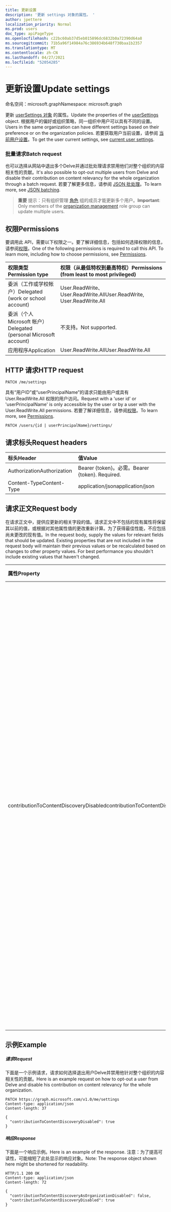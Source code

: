```yaml
---
title: 更新设置
description: '更新 settings 对象的属性。 '
author: jpettere
localization_priority: Normal
ms.prod: users
doc_type: apiPageType
ms.openlocfilehash: c22bc60ab37d5eb015896dc6832b0a72390d64a8
ms.sourcegitcommit: 71b5a96f14984a76c386934b648f730baa1b2357
ms.translationtype: MT
ms.contentlocale: zh-CN
ms.lasthandoff: 04/27/2021
ms.locfileid: "52054285"
---
```

# <a name="update-settings"></a><span data-ttu-id="97def-103">更新设置</span><span class="sxs-lookup"><span data-stu-id="97def-103">Update settings</span></span>

<span data-ttu-id="97def-104">命名空间：microsoft.graph</span><span class="sxs-lookup"><span data-stu-id="97def-104">Namespace: microsoft.graph</span></span>

<span data-ttu-id="97def-105">更新 [userSettings 对象](../resources/usersettings.md) 的属性。</span><span class="sxs-lookup"><span data-stu-id="97def-105">Update the properties of the [userSettings](../resources/usersettings.md) object.</span></span> <span data-ttu-id="97def-106">根据用户的偏好或组织策略，同一组织中用户可以具有不同的设置。</span><span class="sxs-lookup"><span data-stu-id="97def-106">Users in the same organization can have different settings based on their preference or on the organization policies.</span></span> <span data-ttu-id="97def-107">若要获取用户当前设置，请参阅 [当前用户设置](usersettings-get.md)。</span><span class="sxs-lookup"><span data-stu-id="97def-107">To get the user current settings, see [current user settings](usersettings-get.md).</span></span> 

### <a name="batch-request"></a><span data-ttu-id="97def-108">批量请求</span><span class="sxs-lookup"><span data-stu-id="97def-108">Batch request</span></span>

<span data-ttu-id="97def-109">也可以选择从网站中退出多个Delve并通过批处理请求禁用他们对整个组织的内容相关性的贡献。</span><span class="sxs-lookup"><span data-stu-id="97def-109">It's also possible to opt-out multiple users from Delve and disable their contribution on content relevancy for the whole organization through a batch request.</span></span>
<span data-ttu-id="97def-110">若要了解更多信息，请参阅 [JSON 批处理](/graph/json-batching)。</span><span class="sxs-lookup"><span data-stu-id="97def-110">To learn more, see [JSON batching](/graph/json-batching).</span></span>

><span data-ttu-id="97def-111">**重要** 提示：只有组织管理 [角色](https://support.office.com/article/permissions-in-the-office-365-security-compliance-center-d10608af-7934-490a-818e-e68f17d0e9c1?ui=en-US&rs=en-US&ad=US) 组的成员才能更新多个用户。</span><span class="sxs-lookup"><span data-stu-id="97def-111">**Important**: Only members of the [organization management](https://support.office.com/article/permissions-in-the-office-365-security-compliance-center-d10608af-7934-490a-818e-e68f17d0e9c1?ui=en-US&rs=en-US&ad=US) role group can update multiple users.</span></span> 



## <a name="permissions"></a><span data-ttu-id="97def-112">权限</span><span class="sxs-lookup"><span data-stu-id="97def-112">Permissions</span></span>

<span data-ttu-id="97def-p103">要调用此 API，需要以下权限之一。要了解详细信息，包括如何选择权限的信息，请参阅[权限](/graph/permissions-reference)。</span><span class="sxs-lookup"><span data-stu-id="97def-p103">One of the following permissions is required to call this API. To learn more, including how to choose permissions, see [Permissions](/graph/permissions-reference).</span></span>

|<span data-ttu-id="97def-115">权限类型</span><span class="sxs-lookup"><span data-stu-id="97def-115">Permission type</span></span>      | <span data-ttu-id="97def-116">权限（从最低特权到最高特权）</span><span class="sxs-lookup"><span data-stu-id="97def-116">Permissions (from least to most privileged)</span></span>              |
|:--------------------|:---------------------------------------------------------|
|<span data-ttu-id="97def-117">委派（工作或学校帐户）</span><span class="sxs-lookup"><span data-stu-id="97def-117">Delegated (work or school account)</span></span> | <span data-ttu-id="97def-118">User.ReadWrite、User.ReadWrite.All</span><span class="sxs-lookup"><span data-stu-id="97def-118">User.ReadWrite, User.ReadWrite.All</span></span>   |
|<span data-ttu-id="97def-119">委派（个人 Microsoft 帐户）</span><span class="sxs-lookup"><span data-stu-id="97def-119">Delegated (personal Microsoft account)</span></span> | <span data-ttu-id="97def-120">不支持。</span><span class="sxs-lookup"><span data-stu-id="97def-120">Not supported.</span></span>    |
|<span data-ttu-id="97def-121">应用程序</span><span class="sxs-lookup"><span data-stu-id="97def-121">Application</span></span> | <span data-ttu-id="97def-122">User.ReadWrite.All</span><span class="sxs-lookup"><span data-stu-id="97def-122">User.ReadWrite.All</span></span> |

## <a name="http-request"></a><span data-ttu-id="97def-123">HTTP 请求</span><span class="sxs-lookup"><span data-stu-id="97def-123">HTTP request</span></span>

```http
PATCH /me/settings
```

<span data-ttu-id="97def-124">具有“用户ID”或“userPrincipalName”的请求只能由用户或具有 User.ReadWrite.All 权限的用户访问。</span><span class="sxs-lookup"><span data-stu-id="97def-124">Request with a 'user id' or 'userPrincipalName' is only accessible by the user or by a user with the User.ReadWrite.All permissions.</span></span> <span data-ttu-id="97def-125">若要了解详细信息，请参阅[权限](/graph/permissions-reference)。</span><span class="sxs-lookup"><span data-stu-id="97def-125">To learn more, see [Permissions](/graph/permissions-reference).</span></span> 

```http
PATCH /users/{id | userPrincipalName}/settings/
```

## <a name="request-headers"></a><span data-ttu-id="97def-126">请求标头</span><span class="sxs-lookup"><span data-stu-id="97def-126">Request headers</span></span>

| <span data-ttu-id="97def-127">标头</span><span class="sxs-lookup"><span data-stu-id="97def-127">Header</span></span>       | <span data-ttu-id="97def-128">值</span><span class="sxs-lookup"><span data-stu-id="97def-128">Value</span></span>|
|:-----------|:------|
| <span data-ttu-id="97def-129">Authorization</span><span class="sxs-lookup"><span data-stu-id="97def-129">Authorization</span></span>  | <span data-ttu-id="97def-p105">Bearer {token}。必需。</span><span class="sxs-lookup"><span data-stu-id="97def-p105">Bearer {token}. Required.</span></span>  |
| <span data-ttu-id="97def-132">Content-Type</span><span class="sxs-lookup"><span data-stu-id="97def-132">Content-Type</span></span>  | <span data-ttu-id="97def-133">application/json</span><span class="sxs-lookup"><span data-stu-id="97def-133">application/json</span></span>  |

## <a name="request-body"></a><span data-ttu-id="97def-134">请求正文</span><span class="sxs-lookup"><span data-stu-id="97def-134">Request body</span></span>

<span data-ttu-id="97def-p106">在请求正文中，提供应更新的相关字段的值。请求正文中不包括的现有属性将保留其以前的值，或根据对其他属性值的更改重新计算。为了获得最佳性能，不应包括尚未更改的现有值。</span><span class="sxs-lookup"><span data-stu-id="97def-p106">In the request body, supply the values for relevant fields that should be updated. Existing properties that are not included in the request body will maintain their previous values or be recalculated based on changes to other property values. For best performance you shouldn't include existing values that haven't changed.</span></span>

| <span data-ttu-id="97def-138">属性</span><span class="sxs-lookup"><span data-stu-id="97def-138">Property</span></span>     | <span data-ttu-id="97def-139">类型</span><span class="sxs-lookup"><span data-stu-id="97def-139">Type</span></span>   |<span data-ttu-id="97def-140">说明</span><span class="sxs-lookup"><span data-stu-id="97def-140">Description</span></span>|
|:---------------|:--------|:----------|
|<span data-ttu-id="97def-141">contributionToContentDiscoveryDisabled</span><span class="sxs-lookup"><span data-stu-id="97def-141">contributionToContentDiscoveryDisabled</span></span>|<span data-ttu-id="97def-142">布尔值</span><span class="sxs-lookup"><span data-stu-id="97def-142">Boolean</span></span>|<span data-ttu-id="97def-143">设置为 true 将禁用委派对[Trending](/graph/api/resources/insights-trending?view=graph-rest-1.0) API 的访问，并禁用用户对 Office Delve 中的文档的访问。</span><span class="sxs-lookup"><span data-stu-id="97def-143">Set to true do disable delegate access to the [Trending](/graph/api/resources/insights-trending?view=graph-rest-1.0) API and to disable access to documents in Office Delve for the user.</span></span> <span data-ttu-id="97def-144">设置为 true 还会影响 Microsoft 365 中显示的内容的相关性-例如，SharePoint 主页中的"建议网站"和"发现"OneDrive for Business显示不太相关的结果。</span><span class="sxs-lookup"><span data-stu-id="97def-144">Setting to true also affects the relevance of the content displayed in Microsoft 365 - for example, Suggested sites in SharePoint Home and the Discover view in OneDrive for Business show less relevant results.</span></span> <span data-ttu-id="97def-145">此设置反映控件在[控件Office Delve。](https://support.office.com/en-us/article/are-my-documents-safe-in-office-delve-f5f409a2-37ed-4452-8f61-681e5e1836f3?ui=en-US&rs=en-US&ad=US#bkmk_optout)</span><span class="sxs-lookup"><span data-stu-id="97def-145">This setting reflects the control state in [Office Delve](https://support.office.com/en-us/article/are-my-documents-safe-in-office-delve-f5f409a2-37ed-4452-8f61-681e5e1836f3?ui=en-US&rs=en-US&ad=US#bkmk_optout).</span></span>|

## <a name="example"></a><span data-ttu-id="97def-146">示例</span><span class="sxs-lookup"><span data-stu-id="97def-146">Example</span></span> 

##### <a name="request"></a><span data-ttu-id="97def-147">请求</span><span class="sxs-lookup"><span data-stu-id="97def-147">Request</span></span>

<span data-ttu-id="97def-148">下面是一个示例请求，请求如何选择退出用户Delve并禁用他针对整个组织的内容相关性的贡献。</span><span class="sxs-lookup"><span data-stu-id="97def-148">Here is an example request on how to opt-out a user from Delve and disable his contribution on content relevancy for the whole organization.</span></span>

```http
PATCH https://graph.microsoft.com/v1.0/me/settings
Content-type: application/json
Content-length: 37

{
  "contributionToContentDiscoveryDisabled": true
}
```

##### <a name="response"></a><span data-ttu-id="97def-149">响应</span><span class="sxs-lookup"><span data-stu-id="97def-149">Response</span></span>

<span data-ttu-id="97def-150">下面是一个响应示例。</span><span class="sxs-lookup"><span data-stu-id="97def-150">Here is an example of the response.</span></span> <span data-ttu-id="97def-151">注意：为了提高可读性，可能缩短了此处显示的响应对象。</span><span class="sxs-lookup"><span data-stu-id="97def-151">Note: The response object shown here might be shortened for readability.</span></span>

```http
HTTP/1.1 200 OK
Content-type: application/json
Content-length: 72

{
  "contributionToContentDiscoveryAsOrganizationDisabled": false,
  "contributionToContentDiscoveryDisabled": true
}
```